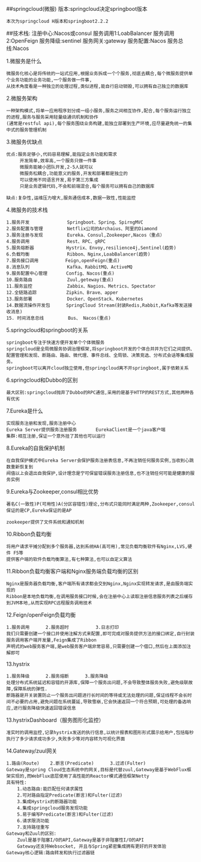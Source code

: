 ##springcloud(微服)
版本:springcloud决定springboot版本
	
	本次为springcloud H版本和springboot2.2.2
	
##技术栈:
	注册中心:Nacos或consul
	服务调用1:LoabBalancer
	服务调用2:OpenFeign
	服务降级:sentinel
	服务网关:gateway
	服务配置:Nacos
	服务总线:Nacos

	
1.微服务是什么

    微服务化核心是将传统的一站式应用,根据业务拆成一个个服务,彻底去耦合,每个微服务提供单个业务功能的业务功能,一个服务做一件事,
    从技术角度看是一种独立的处理过程,类似进程,能自行启动销毁,可以拥有自己独立的数据库

2.微服务架构

    一种架构模式,将单一应用程序划分成一组小服务,服务之间相互协作,配合,每个服务运行独立的进程,服务与服务采用轻量级通讯机制和协作
    (通常是restful api),每个服务围绕业务构建,能独立部署到生产环境,应尽量避免统一的集中式的服务管理机制
    
3.微服务优缺点

    优点:服务足够小,代码容易理解,能指定业务功能和需求
         开发简单,效率高,一个服务只做一件事
         微服务能被小团队开发,2-5人就可以
         微服务松耦合,功能意义的服务,开发和部署都是独立的
         可以使用不同语言开发,易于第三方集成
         只是业务逻辑代码,不会和前端混合,每个服务可以拥有自己的数据库
    
    缺点:复杂性,运维压力增大,服务通信成本,数据一致性,性能监控
    
4.微服务的技术栈

    1.服务开发              Springboot、Spring、SpirngMVC
    2.服务配置与管理         Netflix公司的Archaius、阿里的Diamond
    3.服务注册与发现         Eureka、Consul,Zookeeper,Nacos（重点）
    4.服务调用              Rest、RPC、gRPC
    5.服务熔断器            Hystrix、Envoy,resilience4j,Sentinel(趋势)
    6.负载均衡              Ribbon、Nginx,LoabBalancer(趋势)
    7.服务接口调用          Feign,openFeign(重点)
    8.消息队列              Kafka、RabbitMQ、ActiveMQ
    9.服务配置中心管理       Config、Nacos(重点)
    10.服务路由             Zuul,geteway(重点)
    11.服务监控             Zabbix、Nagios、Metrics、Spectator
    12.全链路追踪           Zipkin、Brave、apper
    13.服务部署             Docker、OpenStack、Kubernetes
    14.数据流操作开发包      SpringCloud Stream(封装Redis,Rabbit,Kafka等发送接收消息)
    15. 时间消息总线         Bus、 Nacos(重点)



5.springcloud和springboot的关系

    springboot专注于快速方便开发单个个体微服务
    springcloud是全局微服务协调治理框架,将springboot开发的个体合并并为它们之间提供、
    配置管理和发现、断路由、路由、微代理、事件总线、全局锁、决策竞选、分布式会话等集成服务。
    springboot可以离开cloud独立使用,但springcloud离不开springboot,属于依赖关系

6.springcloud和Dubbo的区别
    
    最大区别:springcloud抛弃了Dubbo的RPC通信,采用的是基于HTTP的REST方式,其他两种各有优劣
    
7.Eureka是什么
    
    实现服务注册和发现,服务注册中心
    Eureka Server提供服务注册服务       EurekaClient是一个java客户端
	集群:相互注册,保证一个意外挂了其他也可以运行

8.Eureka的自我保护机制
    
    在自我保护模式中Eureka Server会保护服务注册表信息,不再注销任何服务实例,当收到心跳数重新恢复到
    阀值以上会退出自我保护,设计理念是宁可保留错误服务注册信息,也不注销任何可能是健康的服务实例
  
  
9.Eureka与Zookeeper,consul相比优势
    
    著名C(一致性)P(可用性)A(分区容错性)理论,分布式只能同时满足两种,Zookeeper,consul保证的是CP,Eureka保证的是AP
    
	zookeeper提供了文件系统和通知机制


10.Ribbon负载均衡

    将用户请求平摊分配到多个服务器,达到系统HA(高可用),常见负载均衡软件有Nginx,LVS,硬件 F5等 
    提供客户端的软件负载均衡算法,有七种算法,也可以自定义算法

11.Ribbon负载均衡客户端和Nginx服务端负载均衡的区别

    Nginx是服务器负载均衡,客户端所有请求都会交到Nginx,Nginx实现转发请求,是由服务端实现的
    Ribbon是本地负载均衡,在调用服务接口时候,会在注册中心上读取注册信息服务列表之后缓存到JVM本地,从而实现RPC远程服务调用技术

12.Feign/openFeign负载均衡

    1.服务调用      2.服务超时          3.日志打印
	我们只需要创建一个接口并使用注解方式来配置,即可完成对服务提供方法的接口绑定,自行封装服务调用客户端开发量,Feign集成了Ribbon
	声明式的web服务客户端,是web服务客户端非常容易,只需要创建一个借口,然后在上面添加注解即可

13.hystrix
    
    1.服务降级      2.服务熔断      3.服务降级
	处理分布式系统延迟和容错的开源库,保障一个服务出问题,不会导致整体服务失败,避免级联故障,保障系统的弹性.
	断路器是开关装置防止一个服务出问题进行长时间的等待或无法处理的问题,保证线程不会长时间不必要的占用,避免问题在系统蔓延,导致雪崩,它会快速返回一个符合预期,可处理的备选响应,进行服务降级快速返回错误信息

13.hystrixDashboard（服务图形化监控）

	准实时的调用监控,记录hystrix发送的执行信息,以统计报表和图形形式展示给用户,包括每秒执行了多少请求成功多少,失败多少等对内容转为可视化界面

14.Gateway/zuul网关

    1.路由(Route)    2.断言(Predicate)      3.过滤(Fulter)
    Gateway是spring Cloud生态系统中的网关,目标是代替zuul,Gateway是基于WebFlux框架实现的,而WebFlux底层使用了高性能的Reactor模式通信框架Netty
    具有特性:
        1.动态路由:能匹配任何请求属性
        2.可对路由指定Predicate(断言)和Fulter(过滤)
        3.集成Hystrix的断路器功能
        4.集成springcloud服务发现功能
        5.易于编写Predicate(断言)和Fulter(过滤)
        6.请求限流功能
        7.支持路径重写
    Gateway和Zuul的区别:
        Zuul是基于阻塞I/O的API,Gateway是基于非阻塞性I/O的API
        Gateway还支持Websocket, 并且与Spring紧密集成拥有更好的开发体验
    Gateway核心逻辑:路由转发和执行过滤器链
    
    
